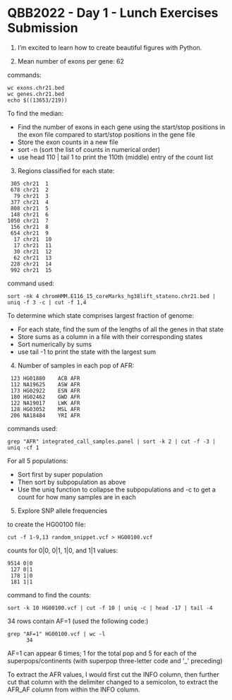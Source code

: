  # QBB2022 - Day 1 - Lunch Exercises Submission

 1. I’m excited to learn how to create beautiful figures with Python.

 2. Mean number of exons per gene: 62

commands: 
```
wc exons.chr21.bed
wc genes.chr21.bed
echo $((13653/219)) 
```

To find the median:

* Find the number of exons in each gene using the start/stop positions in the exon file compared to start/stop positions in the gene file  
* Store the exon counts in a new file  
* sort -n (sort the list of counts in numerical order)  
* use head 110 | tail 1 to print the 110th (middle) entry of the count list  
3. Regions classified for each state: 
```
 305 chr21	1
 678 chr21	2
  79 chr21	3
 377 chr21	4
 808 chr21	5
 148 chr21	6
1050 chr21	7
 156 chr21	8
 654 chr21	9
  17 chr21	10
  17 chr21	11
  30 chr21	12
  62 chr21	13
 228 chr21	14
 992 chr21	15
```
command used: 
```
sort -nk 4 chromHMM.E116_15_coreMarks_hg38lift_stateno.chr21.bed | uniq -f 3 -c | cut -f 1,4
```

To determine which state comprises largest fraction of genome:
* For each state, find the sum of the lengths of all the genes in that state
* Store sums as a column in a file with their corresponding states
* Sort numerically by sums
* use tail -1 to print the state with the largest sum

4. Number of samples in each pop of AFR:

```
 123 HG01880	ACB	AFR
 112 NA19625	ASW	AFR
 173 HG02922	ESN	AFR
 180 HG02462	GWD	AFR
 122 NA19017	LWK	AFR
 128 HG03052	MSL	AFR
 206 NA18484	YRI	AFR
 ```
 
 commands used: 
 
 ```
 grep "AFR" integrated_call_samples.panel | sort -k 2 | cut -f -3 | uniq -cf 1
 ```
 
 For all 5 populations: 
 * Sort first by super population
 * Then sort by subpopulation as above
 * Use the uniq function to collapse the subpopulations and -c to get a count for how many samples are in each
 
 5. Explore SNP allele frequencies
 
 to create the HG00100 file:
 ```
 cut -f 1-9,13 random_snippet.vcf > HG00100.vcf
 ```

 counts for 0|0, 0|1, 1|0, and 1|1 values:
 ```
 9514 0|0
  127 0|1
  178 1|0
  181 1|1
  ```
 
 command to find the counts:
 ```
 sort -k 10 HG00100.vcf | cut -f 10 | uniq -c | head -17 | tail -4
 ```
 
34 rows contain AF=1 (used the following code:)
```
grep "AF=1" HG00100.vcf | wc -l
      34
```

AF=1 can appear 6 times; 1 for the total pop and 5 for each of the superpops/continents (with superpop three-letter code and '_' preceding)

To extract the AFR values, I would first cut the INFO column, then further cut that column with the delimiter changed to a semicolon, to extract the AFR_AF column from within the INFO column.